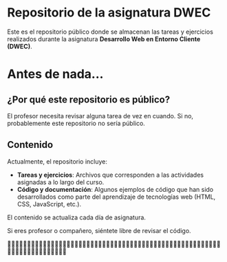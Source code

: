 # Repositorio de la asignatura DWEC

Este es el repositorio público donde se almacenan las tareas y ejercicios realizados durante la asignatura **Desarrollo Web en Entorno Cliente (DWEC)**. 

# Antes de nada...
## ¿Por qué este repositorio es público?

El profesor necesita revisar alguna tarea de vez en cuando. Si no, probablemente este repositorio no sería público.

## Contenido

Actualmente, el repositorio incluye:

- **Tareas y ejercicios**: Archivos que corresponden a las actividades asignadas a lo largo del curso.
- **Código y documentación**: Algunos ejemplos de código que han sido desarrollados como parte del aprendizaje de tecnologías web (HTML, CSS, JavaScript, etc.).

El contenido se actualiza cada día de asignatura.

Si eres profesor o compañero, siéntete libre de revisar el código.

🚀🚀🚀🚀🚀🚀🚀🚀🚀🚀🚀🚀🚀🚀🚀🚀🚀🚀🚀🚀🚀🚀🚀🚀🚀🚀🚀🚀🚀🚀🚀🚀🚀🚀🚀🚀🚀🚀🚀🚀🚀🚀🚀🚀🚀🚀🚀🚀🚀🚀🚀🚀🚀🚀🚀🚀🚀🚀🚀🚀🚀🚀🚀🚀🚀🚀🚀🚀🚀
